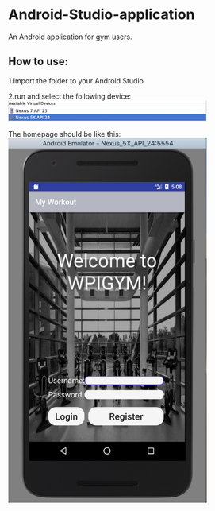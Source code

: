 # Android-Studio-application
An Android application for gym users.

## How to use:

1.Import the folder to your Android Studio

2.run and select the following device:
<img src="https://github.com/GuanchengYao/Android-Studio-application/blob/master/img-folder/device.png" width="400"/>

The homepage should be like this:
<img src="https://github.com/GuanchengYao/Android-Studio-application/blob/master/img-folder/screenshot.png" width="400"/>
